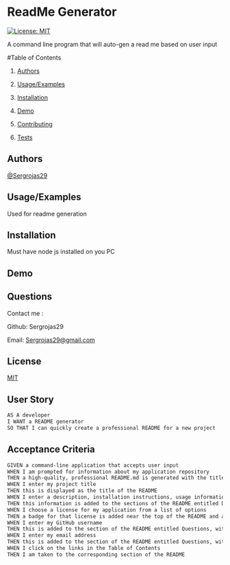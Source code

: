 # ReadMe Generator

[![License: MIT](https://img.shields.io/badge/License-MIT-yellow.svg)](https://opensource.org/licenses/MIT) 

A command line program that will auto-gen a read me based on user input


#Table of Contents

1. [Authors](#authors)

2. [Usage/Examples](#usageexamples)
    
3. [Installation](#installation)  
    
4. [Demo](#demo)
    
5. [Contributing](#contributing)
    
6. [Tests](#tests)


## Authors

[@Sergrojas29](https://www.github.com/Sergrojas29)


    
## Usage/Examples

Used for readme generation 



## Installation


Must have node js installed on you PC 


    
## Demo

    



    
## Questions
Contact me : 

Github: Sergrojas29

Email: Sergrojas29@gmail.com
    

## License

[MIT](https://choosealicense.com/licenses/mit/)


## User Story

```md
AS A developer
I WANT a README generator
SO THAT I can quickly create a professional README for a new project
```

## Acceptance Criteria

```md
GIVEN a command-line application that accepts user input
WHEN I am prompted for information about my application repository
THEN a high-quality, professional README.md is generated with the title of my project and sections entitled Description, Table of Contents, Installation, Usage, License, Contributing, Tests, and Questions
WHEN I enter my project title
THEN this is displayed as the title of the README
WHEN I enter a description, installation instructions, usage information, contribution guidelines, and test instructions
THEN this information is added to the sections of the README entitled Description, Installation, Usage, Contributing, and Tests
WHEN I choose a license for my application from a list of options
THEN a badge for that license is added near the top of the README and a notice is added to the section of the README entitled License that explains which license the application is covered under
WHEN I enter my GitHub username
THEN this is added to the section of the README entitled Questions, with a link to my GitHub profile
WHEN I enter my email address
THEN this is added to the section of the README entitled Questions, with instructions on how to reach me with additional questions
WHEN I click on the links in the Table of Contents
THEN I am taken to the corresponding section of the README
```
